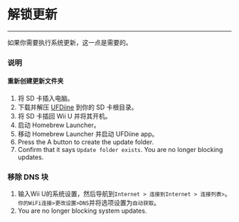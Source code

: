 # 解锁更新
---
如果你需要执行系统更新，这一点是需要的。

### 说明

<!-- tabs:start -->

#### **重新创建更新文件夹**

1. 将 SD 卡插入电脑。
1. 下载并解压 [UFDiine](https://github.com/GaryOderNichts/UFDiine/releases) 到你的 SD 卡根目录。
1. 将 SD 卡插回 Wii U 并将其开机。
1. 启动 Homebrew Launcher。
1. 移动 Homebrew Launcher 并启动 UFDiine app。
1. Press the A button to create the update folder.
1. Confirm that it says `Update folder exists`. You are no longer blocking updates.

### **移除 DNS 块**

1. 输入Wii U的系统设置，然后导航到`Internet > 连接到Internet > 连接列表>`。 `你的WiFi连接>更改设置>DNS`并将选项设置为`自动获取`。
1. You are no longer blocking system updates.

<!-- tabs:end -->
